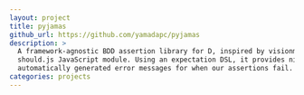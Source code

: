 ```yaml
---
layout: project
title: pyjamas
github_url: https://github.com/yamadapc/pyjamas
description: >
  A framework-agnostic BDD assertion library for D, inspired by visionmedia's
  should.js JavaScript module. Using an expectation DSL, it provides nice
  automatically generated error messages for when our assertions fail.
categories: projects
---
```

